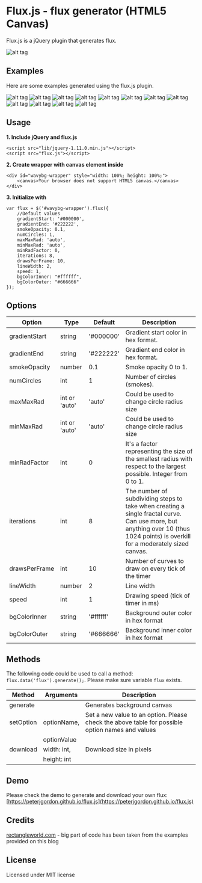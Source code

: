 # Flux.js - flux generator (HTML5 Canvas)

Flux.js is a jQuery plugin that generates flux.

![alt tag](https://raw.github.com/peterjgordon/flux.js/master/img/screenshot.png)

## Examples
Here are some examples generated using the flux.js plugin. 

![alt tag](https://raw.github.com/peterjgordon/flux.js/master/img/samples/sample-1.jpg)
![alt tag](https://raw.github.com/peterjgordon/flux.js/master/img/samples/sample-2.jpg)
![alt tag](https://raw.github.com/peterjgordon/flux.js/master/img/samples/sample-3.jpg)
![alt tag](https://raw.github.com/peterjgordon/flux.js/master/img/samples/sample-4.jpg)
![alt tag](https://raw.github.com/peterjgordon/flux.js/master/img/samples/sample-5.jpg)
![alt tag](https://raw.github.com/peterjgordon/flux.js/master/img/samples/sample-6.jpg)
![alt tag](https://raw.github.com/peterjgordon/flux.js/master/img/samples/sample-7.jpg)
![alt tag](https://raw.github.com/peterjgordon/flux.js/master/img/samples/sample-8.jpg)
![alt tag](https://raw.github.com/peterjgordon/flux.js/master/img/samples/sample-9.jpg)
![alt tag](https://raw.github.com/peterjgordon/flux.js/master/img/samples/sample-10.jpg)
![alt tag](https://raw.github.com/peterjgordon/flux.js/master/img/samples/sample-11.jpg)
![alt tag](https://raw.github.com/peterjgordon/flux.js/master/img/samples/sample-12.jpg)

## Usage

**1. Include jQuery and flux.js**

    <script src="lib/jquery-1.11.0.min.js"></script>
    <script src="flux.js"></script>

**2. Create wrapper with canvas element inside**

    <div id="wavybg-wrapper" style="width: 100%; height: 100%;"> 
        <canvas>Your browser does not support HTML5 canvas.</canvas>
    </div>

**3. Initialize with**

    var flux = $('#wavybg-wrapper').flux({
        //Default values
        gradientStart: '#000000',
        gradientEnd: '#222222',
        smokeOpacity: 0.1,
        numCircles: 1,
        maxMaxRad: 'auto',
        minMaxRad: 'auto',
        minRadFactor: 0,
        iterations: 8,
        drawsPerFrame: 10,
        lineWidth: 2,
        speed: 1,
        bgColorInner: "#ffffff",
        bgColorOuter: "#666666"
    });

## Options

| Option        | Type          | Default   | Description                                                                                                                                                                    |
|---------------|---------------|-----------|--------------------------------------------------------------------------------------------------------------------------------------------------------------------------------|
| gradientStart | string        | '#000000' | Gradient start color in hex format.                                                                                                                                            |
| gradientEnd   | string        | '#222222' | Gradient end color in hex format.                                                                                                                                              |
| smokeOpacity  | number        | 0.1       | Smoke opacity 0 to 1.                                                                                                                                                          |
| numCircles    | int           | 1         | Number of circles (smokes).                                                                                                                                                    |
| maxMaxRad     | int or 'auto' | 'auto'    | Could be used to change circle radius size                                                                                                                                     |
| minMaxRad     | int or 'auto' | 'auto'    | Could be used to change circle radius size                                                                                                                                     |
| minRadFactor  | int           | 0         | It's a factor representing the size of the smallest radius with respect to the largest possible. Integer from 0 to 1.                                                          |
| iterations    | int           | 8         | The number of subdividing steps to take when creating a single fractal curve. Can use more, but anything over 10 (thus 1024 points) is overkill for a moderately sized canvas. |
| drawsPerFrame | int           | 10        | Number of curves to draw on every tick of the timer                                                                                                                            |
| lineWidth     | number        | 2         | Line width                                                                                                                                                                     |
| speed         | int           | 1         | Drawing speed (tick of timer in ms)                                                                                                                                            |
| bgColorInner  | string        | '#ffffff' | Background outer color in hex format                                                                                                                                           |
| bgColorOuter  | string        | '#666666' | Background inner color in hex format                                                                                                                                           |

## Methods

The following code could be used to call a method: `flux.data('flux').generate();`. Please make sure variable `flux` exists.

| Method    | Arguments   | Description                                                                                     |
|-----------|-------------|-------------------------------------------------------------------------------------------------|
| generate  |             | Generates background canvas                                                                     |
| setOption | optionName, | Set a new value to an option. Please check the above table for possible option names and values |
|           | optionValue |                                                                                                 |
| download  | width: int, | Download size in pixels                                                                         |
|           | height: int |                                                                                                 |

## Demo

Please check the demo to generate and download your own flux: [https://peterjgordon.github.io/flux.js](https://peterjgordon.github.io/flux.js)

## Credits

[rectangleworld.com](http://rectangleworld.com/blog/) - big part of code has been taken from the examples provided on this blog

## License

Licensed under MIT license